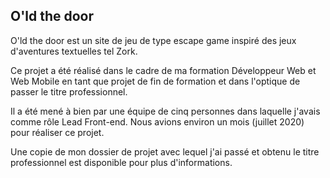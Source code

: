 ## O'ld the door

O'ld the door est un site de jeu de type escape game inspiré des jeux d'aventures textuelles tel Zork.

Ce projet a été réalisé dans le cadre de ma formation Développeur Web et Web Mobile en tant que projet de fin de formation et dans l'optique de passer le titre professionnel.

Il a été mené à bien par une équipe de cinq personnes dans laquelle j'avais comme rôle Lead Front-end. Nous avions environ un mois (juillet 2020) pour réaliser ce projet.

Une copie de mon dossier de projet avec lequel j'ai passé et obtenu le titre professionnel est disponible pour plus d'informations.
